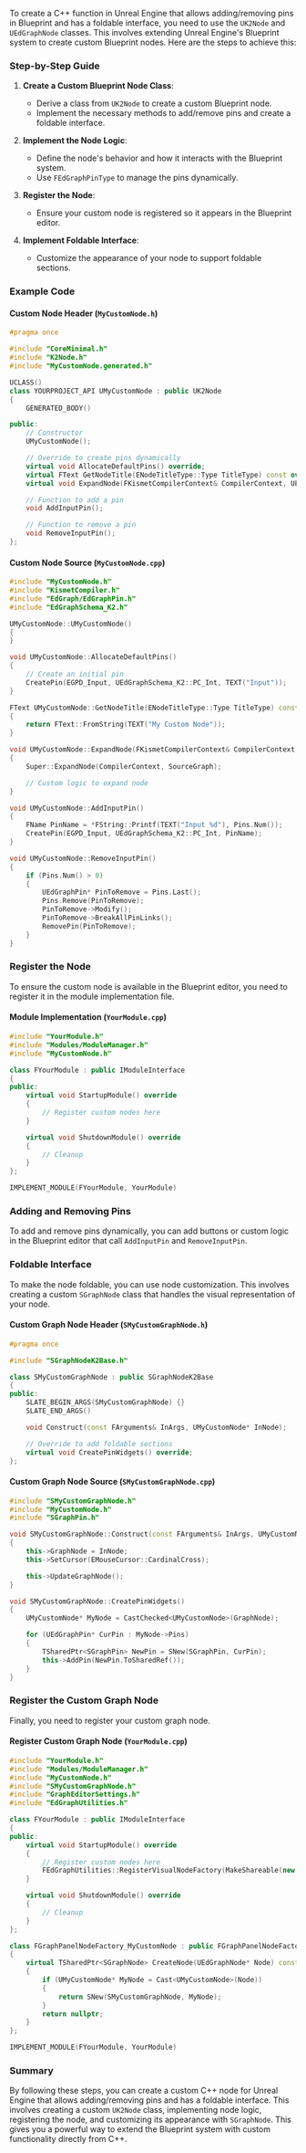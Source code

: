 To create a C++ function in Unreal Engine that allows adding/removing pins in Blueprint and has a foldable interface, you need to use the `UK2Node` and `UEdGraphNode` classes. This involves extending Unreal Engine's Blueprint system to create custom Blueprint nodes. Here are the steps to achieve this:

### Step-by-Step Guide

1. **Create a Custom Blueprint Node Class**:
   - Derive a class from `UK2Node` to create a custom Blueprint node.
   - Implement the necessary methods to add/remove pins and create a foldable interface.

2. **Implement the Node Logic**:
   - Define the node's behavior and how it interacts with the Blueprint system.
   - Use `FEdGraphPinType` to manage the pins dynamically.

3. **Register the Node**:
   - Ensure your custom node is registered so it appears in the Blueprint editor.

4. **Implement Foldable Interface**:
   - Customize the appearance of your node to support foldable sections.

### Example Code

#### Custom Node Header (`MyCustomNode.h`)

```cpp
#pragma once

#include "CoreMinimal.h"
#include "K2Node.h"
#include "MyCustomNode.generated.h"

UCLASS()
class YOURPROJECT_API UMyCustomNode : public UK2Node
{
    GENERATED_BODY()

public:
    // Constructor
    UMyCustomNode();

    // Override to create pins dynamically
    virtual void AllocateDefaultPins() override;
    virtual FText GetNodeTitle(ENodeTitleType::Type TitleType) const override;
    virtual void ExpandNode(FKismetCompilerContext& CompilerContext, UEdGraph* SourceGraph) override;

    // Function to add a pin
    void AddInputPin();

    // Function to remove a pin
    void RemoveInputPin();
};
```

#### Custom Node Source (`MyCustomNode.cpp`)

```cpp
#include "MyCustomNode.h"
#include "KismetCompiler.h"
#include "EdGraph/EdGraphPin.h"
#include "EdGraphSchema_K2.h"

UMyCustomNode::UMyCustomNode()
{
}

void UMyCustomNode::AllocateDefaultPins()
{
    // Create an initial pin
    CreatePin(EGPD_Input, UEdGraphSchema_K2::PC_Int, TEXT("Input"));
}

FText UMyCustomNode::GetNodeTitle(ENodeTitleType::Type TitleType) const
{
    return FText::FromString(TEXT("My Custom Node"));
}

void UMyCustomNode::ExpandNode(FKismetCompilerContext& CompilerContext, UEdGraph* SourceGraph)
{
    Super::ExpandNode(CompilerContext, SourceGraph);

    // Custom logic to expand node
}

void UMyCustomNode::AddInputPin()
{
    FName PinName = *FString::Printf(TEXT("Input %d"), Pins.Num());
    CreatePin(EGPD_Input, UEdGraphSchema_K2::PC_Int, PinName);
}

void UMyCustomNode::RemoveInputPin()
{
    if (Pins.Num() > 0)
    {
        UEdGraphPin* PinToRemove = Pins.Last();
        Pins.Remove(PinToRemove);
        PinToRemove->Modify();
        PinToRemove->BreakAllPinLinks();
        RemovePin(PinToRemove);
    }
}
```

### Register the Node

To ensure the custom node is available in the Blueprint editor, you need to register it in the module implementation file.

#### Module Implementation (`YourModule.cpp`)

```cpp
#include "YourModule.h"
#include "Modules/ModuleManager.h"
#include "MyCustomNode.h"

class FYourModule : public IModuleInterface
{
public:
    virtual void StartupModule() override
    {
        // Register custom nodes here
    }

    virtual void ShutdownModule() override
    {
        // Cleanup
    }
};

IMPLEMENT_MODULE(FYourModule, YourModule)
```

### Adding and Removing Pins

To add and remove pins dynamically, you can add buttons or custom logic in the Blueprint editor that call `AddInputPin` and `RemoveInputPin`.

### Foldable Interface

To make the node foldable, you can use node customization. This involves creating a custom `SGraphNode` class that handles the visual representation of your node.

#### Custom Graph Node Header (`SMyCustomGraphNode.h`)

```cpp
#pragma once

#include "SGraphNodeK2Base.h"

class SMyCustomGraphNode : public SGraphNodeK2Base
{
public:
    SLATE_BEGIN_ARGS(SMyCustomGraphNode) {}
    SLATE_END_ARGS()

    void Construct(const FArguments& InArgs, UMyCustomNode* InNode);

    // Override to add foldable sections
    virtual void CreatePinWidgets() override;
};
```

#### Custom Graph Node Source (`SMyCustomGraphNode.cpp`)

```cpp
#include "SMyCustomGraphNode.h"
#include "MyCustomNode.h"
#include "SGraphPin.h"

void SMyCustomGraphNode::Construct(const FArguments& InArgs, UMyCustomNode* InNode)
{
    this->GraphNode = InNode;
    this->SetCursor(EMouseCursor::CardinalCross);

    this->UpdateGraphNode();
}

void SMyCustomGraphNode::CreatePinWidgets()
{
    UMyCustomNode* MyNode = CastChecked<UMyCustomNode>(GraphNode);

    for (UEdGraphPin* CurPin : MyNode->Pins)
    {
        TSharedPtr<SGraphPin> NewPin = SNew(SGraphPin, CurPin);
        this->AddPin(NewPin.ToSharedRef());
    }
}
```

### Register the Custom Graph Node

Finally, you need to register your custom graph node.

#### Register Custom Graph Node (`YourModule.cpp`)

```cpp
#include "YourModule.h"
#include "Modules/ModuleManager.h"
#include "MyCustomNode.h"
#include "SMyCustomGraphNode.h"
#include "GraphEditorSettings.h"
#include "EdGraphUtilities.h"

class FYourModule : public IModuleInterface
{
public:
    virtual void StartupModule() override
    {
        // Register custom nodes here
        FEdGraphUtilities::RegisterVisualNodeFactory(MakeShareable(new FGraphPanelNodeFactory_MyCustomNode));
    }

    virtual void ShutdownModule() override
    {
        // Cleanup
    }
};

class FGraphPanelNodeFactory_MyCustomNode : public FGraphPanelNodeFactory
{
    virtual TSharedPtr<SGraphNode> CreateNode(UEdGraphNode* Node) const override
    {
        if (UMyCustomNode* MyNode = Cast<UMyCustomNode>(Node))
        {
            return SNew(SMyCustomGraphNode, MyNode);
        }
        return nullptr;
    }
};

IMPLEMENT_MODULE(FYourModule, YourModule)
```

### Summary

By following these steps, you can create a custom C++ node for Unreal Engine that allows adding/removing pins and has a foldable interface. This involves creating a custom `UK2Node` class, implementing node logic, registering the node, and customizing its appearance with `SGraphNode`. This gives you a powerful way to extend the Blueprint system with custom functionality directly from C++.